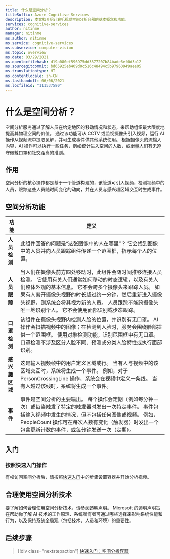 ```yaml
---
title: 什么是空间分析？
titleSuffix: Azure Cognitive Services
description: 本文档介绍计算机视觉空间分析容器的基本概念和功能。
services: cognitive-services
author: nitinme
manager: nitinme
ms.author: nitinme
ms.service: cognitive-services
ms.subservice: computer-vision
ms.topic: overview
ms.date: 03/29/2021
ms.openlocfilehash: d19a080ef596975dd3377207b84bade6ef0d3b12
ms.sourcegitcommit: bd65925eb409d0c516c48494c5b97960949aee05
ms.translationtype: HT
ms.contentlocale: zh-CN
ms.lasthandoff: 06/06/2021
ms.locfileid: "111537580"
---
```

# <a name="what-is-spatial-analysis"></a>什么是空间分析？

空间分析服务通过了解人员在给定地区的移动情况和状态，来帮助组织最大限度地提高其物理空间的价值。 通过该功能可从 CCTV 或监视摄像头引入视频，运行 AI 操作从视频流中提取见解，并可生成事件供其他系统使用。 根据摄像头的流输入内容，AI 操作可以执行一些任务，例如统计进入空间的人数，或衡量人们有无遵守佩戴口罩和社交距离的准则。

<!--This documentation contains the following types of articles:
* The [quickstarts](./quickstarts-sdk/analyze-image-client-library.md) are step-by-step instructions that let you make calls to the service and get results in a short period of time. 
* The [how-to guides](./Vision-API-How-to-Topics/HowToCallVisionAPI.md) contain instructions for using the service in more specific or customized ways.
* The [conceptual articles](tbd) provide in-depth explanations of the service's functionality and features.
* The [tutorials](./tutorials/storage-lab-tutorial.md) are longer guides that show you how to use this service as a component in broader business solutions.-->

## <a name="what-it-does"></a>作用

空间分析的核心操作都是基于一个管道构建的，该管道可引入视频，检测视频中的人员，跟踪这些人员随时间变化的动向，并在人员与感兴趣区域交互时生成事件。

## <a name="spatial-analysis-features"></a>空间分析功能

| 功能 | 定义 |
|------|------------|
| **人员检测** | 此组件回答的问题是“这张图像中的人在哪里”？ 它会找到图像中的人员并向人员跟踪组件传递一个范围框，指示每个人的位置。 |
| **人员跟踪** | 当人们在摄像头前方四处移动时，此组件会随时间推移连接人员检测。 它使用有关人们通常如何移动的时态逻辑，以及有关人们整体外观的基本信息。 它不会跨多个摄像头来跟踪人员。 如果有人离开摄像头视野的时长超过约一分钟，然后重新进入摄像头视野，则系统会将其视为新的人员。 人员跟踪不能跨摄像头唯一地识别个人。 它不会使用面部识别或步态跟踪。 |
| **口罩检测** | 该组件在摄像头视野内检测人脸的位置，并识别有无口罩。 AI 操作会扫描视频中的图像；在检测到人脸时，服务会围绕脸部提供一个范围框。 使用对象检测功能，识别范围框中有无口罩。 口罩检测不涉及区分人脸不同、预测或分类人脸特性或执行面部识别。 |
| **感兴趣区域** | 这是输入视频帧中的用户定义区域或行。 当有人与视频中的该区域交互时，系统将生成一个事件。 例如，对于 PersonCrossingLine 操作，系统会在视频中定义一条线。 当有人越过该线时，系统将生成一个事件。 |
| **事件** | 事件是空间分析的主要输出。 每个操作会定期（例如每分钟一次）或每当触发了特定的触发器时发出一次特定事件。 事件包括输入视频中发生的情况，但不包括任何图像或视频。 例如，PeopleCount 操作可在每次人数有变化（触发器）时发出一个包含更新计数的事件，或每分钟发送一次（定期）。 |

## <a name="get-started"></a>入门

### <a name="follow-a-quickstart"></a>按照快速入门操作

有权访问空间分析后，请按照[快速入门](spatial-analysis-container.md)中的步骤设置容器并开始分析视频。

## <a name="responsible-use-of-spatial-analysis-technology"></a>合理使用空间分析技术

要了解如何合理使用空间分析技术，请参阅[透明声明](/legal/cognitive-services/computer-vision/transparency-note-spatial-analysis?context=%2fazure%2fcognitive-services%2fComputer-vision%2fcontext%2fcontext)。 Microsoft 的透明声明旨在帮助你了解 AI 技术的工作原理、系统所有者可通过哪些选择来影响系统性能和行为，以及保持系统全局观（包括技术、人员和环境）的重要性。

## <a name="next-steps"></a>后续步骤

> [!div class="nextstepaction"]
> [快速入门：空间分析容器](spatial-analysis-container.md)
